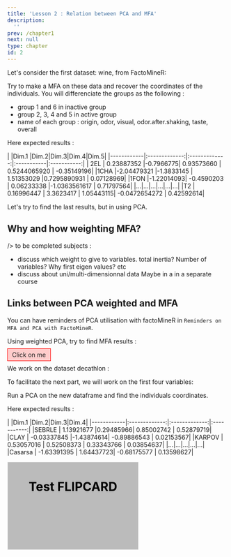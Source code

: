 ```yaml
---
title: 'Lesson 2 : Relation between PCA and MFA'
description:
  ''
prev: /chapter1
next: null
type: chapter
id: 2
---
```


<exercise id="1" title="Data and objectives" type="slides">
<slides source="chapter2_01_data">
</slides>
</exercise>

<exercise id="3" title="Let's apply MFA">
Let's consider the first dataset: wine, from FactoMineR: 
<codeblock id="01_02">
</codeblock>

Try to make a MFA on these data and recover the coordinates of the individuals.
You will differenciate the groups as the following : 
* group 1 and 6 in inactive group 
* group 2, 3, 4 and 5 in active group
* name of each group : origin, odor, visual, odor.after.shaking, taste, overall

<codeblock id="02_02">
Here expected results : 

|         |Dim.1 |Dim.2|Dim.3|Dim.4|Dim.5|
|------------|:-------------:|:-------------:|:-----------|:-----------:|
| 2EL  | 0.23887352 |-0.7966775|  0.93573660  | 0.5244065920 | -0.35149196|
|1CHA |-2.04479321 |-1.3833145 | 1.51353029  |0.7295890931 | 0.07128969|
|1FON |-1.22014093| -0.4590203 | 0.06233338 |-1.0363561617 | 0.71797564|
|...|...|...|...|...|...|
|T2  |  0.16996447 | 3.3623417 | 1.05443115| -0.0472654272 | 0.42592614|

</codeblock>
</exercise>

<exercise id="4" title="How can I find MFA results with a PCA? ">

Let's try to find the last results, but in using PCA. 

## Why and how weighting MFA?
 /> to be completed
 subjects : 
 * discuss which weight to give to variables. total inertia? Number of variables? Why first eigen values? etc
 * discuss about uni/multi-dimensionnal data
Maybe in a in a separate course

## Links between PCA weighted and MFA
You can have reminders of PCA utilisation with factoMineR in `Reminders on MFA and PCA with FactoMineR`. 

Using weighted PCA, try to find MFA results :
<codeblock id="03_02"></codeblock>

<style>
/* Style the button that is used to open and close the collapsible content */
#hidden {
  display: none;
  height: 100px;
  border: thick double #32a1ce;;
}
:checked + #hidden {
  display: block;
}
label { 
      border: 1px solid red; 
      background : #ffcccb;
      padding : 5px 10px 5px 10px;
}
</style>

<HTML>
<input type="checkbox" id="my_checkbox1" style="display:none;">
<div id="hidden">Idées d'implémentation</div>
<label for="my_checkbox1">Click on me</label>
</HTML>

</exercise>

<exercise id="5" title="Let’s apply PCA">

We work on the dataset decathlon :

<codeblock id="04_02"></codeblock>

To facilitate the next part, we will work on the first four variables:

<codeblock id="05_02"></codeblock>

Run a PCA on the new dataframe and find the individuals coordinates.

<codeblock id="06_02">

Here expected results : 

|         |Dim.1 |Dim.2|Dim.3|Dim.4|
|------------|:-------------:|:-------------:|:-----------:|
|SEBRLE      | 1.13921677 |0.29485966|  0.85002742 | 0.52879719|
|CLAY       | -0.03337845 |-1.43874614| -0.89886543 | 0.02153567|
|KARPOV    |   0.53057016 | 0.52508373 | 0.33343766 | 0.03854637|
|...|...|...|...|...|
|Casarsa   |  -1.63391395 | 1.64437723| -0.68175577 | 0.13598627|

</codeblock>
</exercise>

<exercise id="6" title="How can I find PCA results with an MFA? ">

</exercise>

<exercise id="2" title="Reminders on MFA and PCA with FactoMineR">
<style>
/* The flip card container - set the width and height to whatever you want. We have added the border property to demonstrate that the flip itself goes out of the box on hover (remove perspective if you don't want the 3D effect */
.flip-card {
  background-color: transparent;
  width: 300px;
  height: 200px;
  border: 1px solid #f1f1f1;
  perspective: 1000px; /* Remove this if you don't want the 3D effect */
}
</style>
<style>
.flip-card-inner {
  position: relative;
  width: 100%;
  height: 100%;
  text-align: center;
  transition: transform 0.8s;
  transform-style: preserve-3d;
}
</style>
<style>
/* Do an horizontal flip when you move the mouse over the flip box container */
.flip-card:hover .flip-card-inner {
  transform: rotateY(180deg);
}
</style>
<style>
/* Position the front and back side */
.flip-card-front, .flip-card-back {
  position: absolute;
  width: 100%;
  height: 100%;
  -webkit-backface-visibility: hidden; /* Safari */
  backface-visibility: hidden;
}
</style>
<style>
/* Style the front side (fallback if image is missing) */
.flip-card-front {
  background-color: #bbb;
  color: black;
}
</style>
<style>
/* Style the back side */
.flip-card-back {
  background-color: dodgerblue;
  color: white;
  transform: rotateY(180deg);
}
</style>

<HTML><div class="flip-card">
  <div class="flip-card-inner">
    <div class="flip-card-front">
      <h1>Test FLIPCARD</h1>
    </div>
    <div class="flip-card-back">
      <h1>Idées d'implémentations</h1>
      <p>Test</p>
    </div>
  </div>
</div>
</HTML>
</exercise>